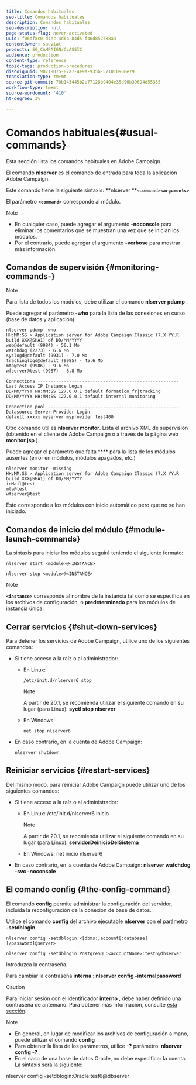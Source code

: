 ```yaml
---
title: Comandos habituales
seo-title: Comandos habituales
description: Comandos habituales
seo-description: null
page-status-flag: never-activated
uuid: f06df8c0-d4ec-4d6b-84d5-f46d852388a3
contentOwner: sauviat
products: SG_CAMPAIGN/CLASSIC
audience: production
content-type: reference
topic-tags: production-procedures
discoiquuid: 90718075-87a7-4e9a-935b-571010908e79
translation-type: tm+mt
source-git-commit: 70b143445b2e77128b9404e35d96b39694d55335
workflow-type: tm+mt
source-wordcount: '410'
ht-degree: 3%

---
```



# Comandos habituales{#usual-commands}

Esta sección lista los comandos habituales en Adobe Campaign.

El comando **nlserver** es el comando de entrada para toda la aplicación Adobe Campaign.

Este comando tiene la siguiente sintaxis: **nlserver **`<command>`****`<arguments>`****

El parámetro **`<command>`** corresponde al módulo.

>[!NOTE]
>
>* En cualquier caso, puede agregar el argumento **-noconsole** para eliminar los comentarios que se muestran una vez que se inician los módulos.
>* Por el contrario, puede agregar el argumento **-verbose** para mostrar más información.

>



## Comandos de supervisión {#monitoring-commands-}

>[!NOTE]
>
>Para lista de todos los módulos, debe utilizar el comando **nlserver pdump** .

Puede agregar el parámetro **-who** para la lista de las conexiones en curso (base de datos y aplicación).

```
nlserver pdump -who
HH:MM:SS > Application server for Adobe Campaign Classic (7.X YY.R build XXX@SHA1) of DD/MM/YYYY
web@default (9984) - 50.1 Mo
watchdog (2273) - 6.6 Mo
syslogd@default (9931) - 7.0 Mo
trackinglogd@default (9985) - 45.6 Mo
mta@test (9986) - 9.6 Mo
wfserver@test (9987) - 8.8 Mo

Connections ------------------------------------------------------
Last Access IP Instance Login 
DD/MM/YYYY HH:MM:SS 127.0.0.1 default formation_fr|tracking
DD/MM/YYYY HH:MM:SS 127.0.0.1 default internal|monitoring

Connection pool --------------------------------------------------
Datasource Server Provider Login 
default xxxxx myserver myprovider test400
```

Otro comando útil es **nlserver monitor**. Lista el archivo XML de supervisión (obtenido en el cliente de Adobe Campaign o a través de la página web **monitor.jsp** ).

Puede agregar el parámetro que falta **** para la lista de los módulos ausentes (error en módulos, módulos apagados, etc.)

```
nlserver monitor -missing
HH:MM:SS > Application server for Adobe Campaign Classic (7.X YY.R build XXX@SHA1) of DD/MM/YYYY
inMail@test
mta@test
wfserver@test
```

Esto corresponde a los módulos con inicio automático pero que no se han iniciado.

## Comandos de inicio del módulo {#module-launch-commands}

La sintaxis para iniciar los módulos seguirá teniendo el siguiente formato:

```
nlserver start <module>@<INSTANCE>
```

```
nlserver stop <module>@<INSTANCE>
```

>[!NOTE]
>
>**`<instance>`** corresponde al nombre de la instancia tal como se especifica en los archivos de configuración, o **predeterminado** para los módulos de instancia única.

## Cerrar servicios {#shut-down-services}

Para detener los servicios de Adobe Campaign, utilice uno de los siguientes comandos:

* Si tiene acceso a la raíz o al administrador:

   * En Linux:

      ```
      /etc/init.d/nlserver6 stop
      ```

      >[!NOTE]
      >
      >A partir de 20.1, se recomienda utilizar el siguiente comando en su lugar (para Linux): **syctl stop nlserver**

   * En Windows:

      ```
      net stop nlserver6
      ```

* En caso contrario, en la cuenta de Adobe Campaign:

   ```
   nlserver shutdown 
   ```

## Reiniciar servicios {#restart-services}

Del mismo modo, para reiniciar Adobe Campaign puede utilizar uno de los siguientes comandos:

* Si tiene acceso a la raíz o al administrador:

   * En Linux: /etc/init.d/nlserver6 inicio

      >[!NOTE]
      >
      >A partir de 20.1, se recomienda utilizar el siguiente comando en su lugar (para Linux): **servidorDeinicioDelSistema**

   * En Windows: net inicio nlserver6

* En caso contrario, en la cuenta de Adobe Campaign: **nlserver watchdog -svc -noconsole**

## El comando config {#the-config-command}

El comando **config** permite administrar la configuración del servidor, incluida la reconfiguración de la conexión de base de datos.

Utilice el comando **config** del archivo ejecutable **nlserver** con el parámetro **-setdblogin** .

```
nlserver config -setdblogin:<[dbms:]account[:database][/password]@server>
```

```
nlserver config -setdblogin:PostgreSQL:<accountName>:test6@dbserver
```

Introduzca la contraseña.

Para cambiar la contraseña **interna** : **nlserver config -internalpassword**

>[!CAUTION]
>
>Para iniciar sesión con el identificador **interno** , debe haber definido una contraseña de antemano. Para obtener más información, consulte [esta sección](../../installation/using/campaign-server-configuration.md#internal-identifier).

>[!NOTE]
>
>* En general, en lugar de modificar los archivos de configuración a mano, puede utilizar el comando **config**
>* Para obtener la lista de los parámetros, utilice **-?** parámetro: **nlserver config -?**
>* En el caso de una base de datos Oracle, no debe especificar la cuenta. La sintaxis será la siguiente:

>
>  
nlserver config -setdblogin:Oracle:test6@dbserver


